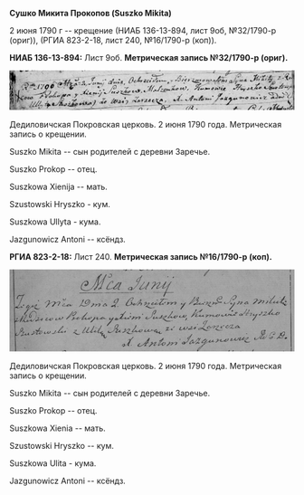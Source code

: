 **Сушко Микита Прокопов (Suszko Mikita)**

2 июня 1790 г -- крещение (НИАБ 136-13-894, лист 9об, №32/1790-р
(ориг)), (РГИА 823-2-18, лист 240, №16/1790-р (коп)).

**НИАБ 136-13-894:** Лист 9об. **Метрическая запись №32/1790-р (ориг).**

![](./media/7d763996b97d97ba4a4dd3ecb78b45a3375abc65.png)

Дедиловичская Покровская церковь. 2 июня 1790 года. Метрическая запись о
крещении.

Suszko Mikita -- сын родителей с деревни Заречье.

Suszko Prokop -- отец.

Suszkowa Xienija -- мать.

Szustowski Hryszko - кум.

Suszkowa Ullyta - кума.

Jazgunowicz Antoni -- ксёндз.

**РГИА 823-2-18:** Лист 240. **Метрическая запись №16/1790-р (коп).**

![](./media/a23eecf92f139789f81a8f05b69c23cbb191925d.png)

Дедиловичская Покровская церковь. 2 июня 1790 года. Метрическая запись о
крещении.

Suszko Mikita -- сын родителей с деревни Заречье.

Suszko Prokop -- отец.

Suszkowa Xienia -- мать.

Szustowski Hryszko -- кум.

Suszkowa Ulita - кума.

Jazgunowicz Antoni -- ксёндз.
